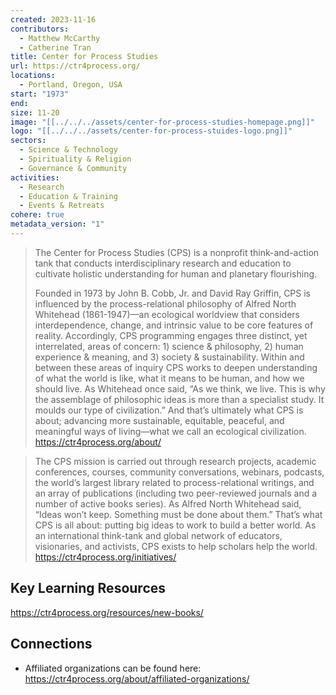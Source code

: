 ```yaml
---
created: 2023-11-16
contributors:
  - Matthew McCarthy
  - Catherine Tran
title: Center for Process Studies
url: https://ctr4process.org/
locations:
  - Portland, Oregon, USA
start: "1973"
end: 
size: 11-20
image: "[[../../../assets/center-for-process-studies-homepage.png]]"
logo: "[[../../../assets/center-for-process-stuides-logo.png]]"
sectors:
  - Science & Technology
  - Spirituality & Religion
  - Governance & Community
activities:
  - Research
  - Education & Training
  - Events & Retreats
cohere: true
metadata_version: "1"
---
```

>The Center for Process Studies (CPS) is a nonprofit think-and-action tank that conducts interdisciplinary research and education to cultivate holistic understanding for human and planetary flourishing.
>
>Founded in 1973 by John B. Cobb, Jr. and David Ray Griffin, CPS is influenced by the process-relational philosophy of Alfred North Whitehead (1861-1947)—an ecological worldview that considers interdependence, change, and intrinsic value to be core features of reality. Accordingly, CPS programming engages three distinct, yet interrelated, areas of concern: 1) science & philosophy, 2) human experience & meaning, and 3) society & sustainability. Within and between these areas of inquiry CPS works to deepen understanding of what the world is like, what it means to be human, and how we should live. As Whitehead once said, “As we think, we live. This is why the assemblage of philosophic ideas is more than a specialist study. It moulds our type of civilization.” And that’s ultimately what CPS is about; advancing more sustainable, equitable, peaceful, and meaningful ways of living—what we call an ecological civilization.
https://ctr4process.org/about/

>The CPS mission is carried out through research projects, academic conferences, courses, community conversations, webinars, podcasts, the world’s largest library related to process-relational writings, and an array of publications (including two peer-reviewed journals and a number of active books series). As Alfred North Whitehead said, “Ideas won’t keep. Something must be done about them.” That’s what CPS is all about: putting big ideas to work to build a better world. As an international think-tank and global network of educators, visionaries, and activists, CPS exists to help scholars help the world.
https://ctr4process.org/initiatives/

## Key Learning Resources 

https://ctr4process.org/resources/new-books/

## Connections 

- Affiliated organizations can be found here: https://ctr4process.org/about/affiliated-organizations/

